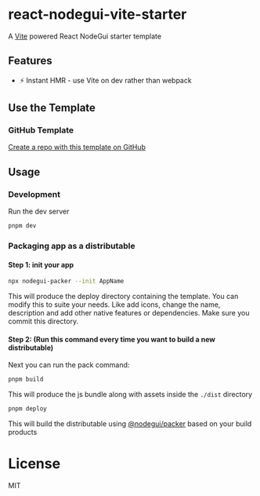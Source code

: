 # react-nodegui-vite-starter

A [Vite](https://vitejs.dev/) powered React NodeGui starter template 

## Features

- ⚡️ Instant HMR - use Vite on dev rather than webpack

## Use the Template

### GitHub Template

[Create a repo with this template on GitHub](../../generate)

## Usage

### Development

Run the dev server

```bash
pnpm dev
```

### Packaging app as a distributable

#### Step 1: init your app

```bash
npx nodegui-packer --init AppName
```
This will produce the deploy directory containing the template. You can modify this to suite your needs. Like add icons, change the name, description and add other native features or dependencies. Make sure you commit this directory.

#### Step 2: (Run this command every time you want to build a new distributable)

Next you can run the pack command:

```bash
pnpm build
```

This will produce the js bundle along with assets inside the `./dist` directory

```bash
pnpm deploy
```

This will build the distributable using [@nodegui/packer](https://github.com/nodegui/packer) based on your build products

# License
MIT